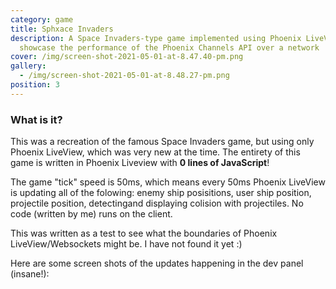 ```yaml
---
category: game
title: Sphxace Invaders
description: A Space Invaders-type game implemented using Phoenix LiveView to
  showcase the performance of the Phoenix Channels API over a network
cover: /img/screen-shot-2021-05-01-at-8.47.40-pm.png
gallery:
  - /img/screen-shot-2021-05-01-at-8.48.27-pm.png
position: 3
---
```

### What is it?

This was a recreation of the famous Space Invaders game, but using only Phoenix LiveView, which was very new at the time. The entirety of this game is written in Phoenix Liveview with **0 lines of JavaScript**!

The game "tick" speed is 50ms, which means every 50ms Phoenix LiveView is updating all of the folowing: enemy ship posisitions, user ship position, projectile position, detectingand displaying colision with projectiles. No code (written by me) runs on the client.

This was written as a test to see what the boundaries of Phoenix LiveView/Websockets might be. I have not found it yet :)

Here are some screen shots of the updates happening in the dev panel (insane!):
